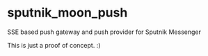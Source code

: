 # sputnik_moon_push
SSE based push gateway and push provider for Sputnik Messenger

This is just a proof of concept. :)
